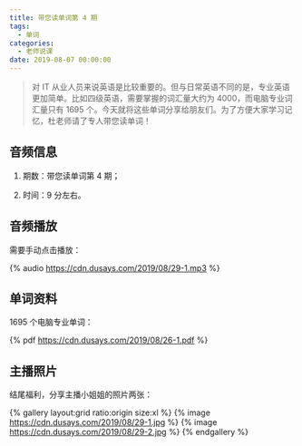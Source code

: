 ```yaml
---
title: 带您读单词第 4 期
tags:
  - 单词
categories:
  - 老师说课
date: 2019-08-07 00:00:00
---
```


> 对 IT 从业人员来说英语是比较重要的。但与日常英语不同的是，专业英语更加简单。比如四级英语，需要掌握的词汇量大约为 4000，而电脑专业词汇量只有 1695 个。今天就将这些单词分享给朋友们。为了方便大家学习记忆，杜老师请了专人带您读单词！

<!-- more -->

## 音频信息

1. 期数：带您读单词第 4 期；

2. 时间：9 分左右。

## 音频播放

需要手动点击播放：

{% audio https://cdn.dusays.com/2019/08/29-1.mp3 %}

## 单词资料

1695 个电脑专业单词：

{% pdf https://cdn.dusays.com/2019/08/26-1.pdf %}

## 主播照片

结尾福利，分享主播小姐姐的照片两张：

{% gallery layout:grid ratio:origin size:xl %}
{% image https://cdn.dusays.com/2019/08/29-1.jpg %}
{% image https://cdn.dusays.com/2019/08/29-2.jpg %}
{% endgallery %}